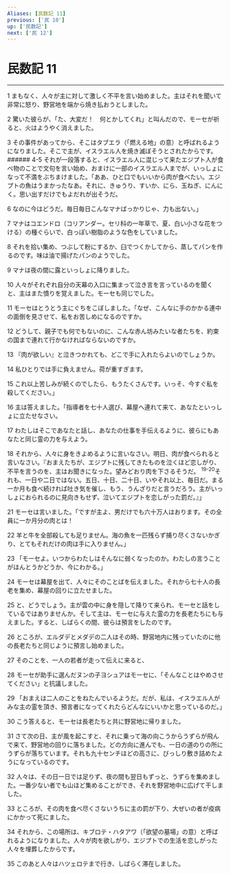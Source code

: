 ```yaml
---
Aliases: [民数記 11]
previous: ['民 10']
up: ['民数記']
next: ['民 12']
---
```

# 民数記 11

***




1 
まもなく、人々が主に対して激しく不平を言い始めました。主はそれを聞いて非常に怒り、野営地を端から焼き払おうとしました。 



2 
驚いた彼らが、「た、大変だ！　何とかしてくれ」と叫んだので、モーセが祈ると、火はようやく消えました。 



3 
その事件があってから、そこはタブエラ（「燃える地」の意）と呼ばれるようになりました。そこで主が、イスラエル人を焼き滅ぼそうとされたからです。 ###### 4-5 それが一段落すると、イスラエル人に混じって来たエジプト人が食べ物のことで文句を言い始め、おまけに一部のイスラエル人までが、いっしょになって不満をぶちまけました。「ああ、ひと口でもいいから肉が食べたい。エジプトの魚はうまかったなあ。それに、きゅうり、すいか、にら、玉ねぎ、にんにく。思い出すだけでもよだれが出そうだ。 



6 
なのに今はどうだ。毎日毎日こんなマナばっかりじゃ、力も出ない。」 



7 
マナはコエンドロ（コリアンダー。セリ科の一年草で、夏、白い小さな花をつける）の種ぐらいで、白っぽい樹脂のような色をしていました。 



8 
それを拾い集め、つぶして粉にするか、臼でつくかしてから、蒸してパンを作るのです。味は油で揚げたパンのようでした。 



9 
マナは夜の間に露といっしょに降りました。 



10 
人々がそれぞれ自分の天幕の入口に集まって泣き言を言っているのを聞くと、主はまた憤りを覚えました。モーセも同じでした。 



11 
モーセはとうとう主にぐちをこぼしました。「なぜ、こんなに手のかかる連中の面倒を見させて、私をお苦しめになるのですか。 



12 
どうして、親子でも何でもないのに、こんな赤ん坊みたいな者たちを、約束の国まで連れて行かなければならないのですか。 



13 
『肉が欲しい』と泣きつかれても、どこで手に入れたらよいのでしょうか。 



14 
私ひとりでは手に負えません。荷が重すぎます。 



15 
これ以上苦しみが続くのでしたら、もうたくさんです。いっそ、今すぐ私を殺してください。」 



16 
主は答えました。「指導者を七十人選び、幕屋へ連れて来て、あなたといっしょに立たせなさい。 



17 
わたしはそこであなたと話し、あなたの仕事を手伝えるように、彼らにもあなたと同じ霊の力を与えよう。 



18 
それから、人々に身をきよめるように言いなさい。明日、肉が食べられると言いなさい。『おまえたちが、エジプトに残してきたものを泣くほど恋しがり、不平を言うのを、主はお聞きになった。望みどおり肉を下さるそうだ。 <sup class="versenum">19-20</sup>それも、一日や二日ではない。五日、十日、二十日、いやそれ以上、毎日だ。まる一か月も食べ続ければ吐き気を催し、もう、うんざりだと言うだろう。主がいっしょにおられるのに見向きもせず、泣いてエジプトを恋しがった罰だ。』」 



21 
モーセは言いました。「ですが主よ、男だけでも六十万人はおります。その全員に一か月分の肉とは！　 



22 
羊と牛を全部殺しても足りません。海の魚を一匹残らず捕り尽くさないかぎり、とてもそれだけの肉は手に入りません。」 



23 
「モーセよ。いつからわたしはそんなに弱くなったのか。わたしの言うことがほんとうかどうか、今にわかる。」 



24 
モーセは幕屋を出て、人々にそのことばを伝えました。それから七十人の長老を集め、幕屋の回りに立たせました。 



25 
と、どうでしょう。主が雲の中に身を隠して降りて来られ、モーセと話をしているではありませんか。そして主は、モーセに与えた霊の力を長老たちにも与えました。すると、しばらくの間、彼らは預言をしたのです。 



26 
ところが、エルダデとメダデの二人はその時、野営地内に残っていたのに他の長老たちと同じように預言し始めました。 



27 
そのことを、一人の若者が走って伝えに来ると、 



28 
モーセが助手に選んだヌンの子ヨシュアはモーセに、「そんなことはやめさせてください」と抗議しました。 



29 
「おまえは二人のことをねたんでいるようだ。だが、私は、イスラエル人がみな主の霊を頂き、預言者になってくれたらどんなにいいかと思っているのだ。」 



30 
こう答えると、モーセは長老たちと共に野営地に帰りました。 



31 
さて次の日、主が風を起こすと、それに乗って海の向こうからうずらが飛んで来て、野営地の回りに落ちました。どの方向に進んでも、一日の道のりの所にうずらが落ちています。それも九十センチほどの高さに、びっしり敷き詰めたようになっているのです。 



32 
人々は、その日一日では足りず、夜の間も翌日もずっと、うずらを集めました。一番少ない者でも山ほど集めることができ、それを野営地中に広げて干しました。 



33 
ところが、その肉を食べ尽くさないうちに主の罰が下り、大ぜいの者が疫病にかかって死にました。 



34 
それから、この場所は、キブロテ・ハタアワ（「欲望の墓場」の意）と呼ばれるようになりました。人々が肉を欲しがり、エジプトでの生活を恋しがった人々を埋葬したからです。 



35 
このあと人々はハツェロテまで行き、しばらく滞在しました。
